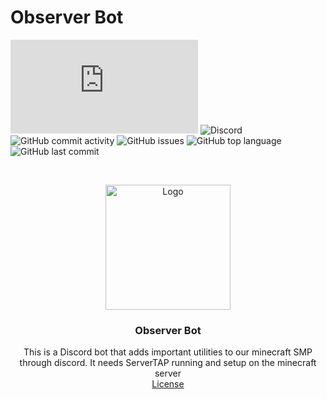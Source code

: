 # Observer Bot
![DiscordJS Version](https://img.shields.io/node/v/discord.js?style=flat-square)
![Discord](https://img.shields.io/discord/761670547196739635?style=flat-square)
![GitHub commit activity](https://img.shields.io/github/commit-activity/w/ComparatorCraftSMP/observer-bot?style=flat-square)
![GitHub issues](https://img.shields.io/github/issues/ComparatorCraftSMP/observer-bot?style=flat-square)
![GitHub top language](https://img.shields.io/github/languages/top/ComparatorCraftSMP/observer-bot?style=flat-square)
![GitHub last commit](https://img.shields.io/github/last-commit/ComparatorCraftSMP/observer-bot)

<br />
<p align="center">
  <a href="https://github.com/as-of-yet-unnamed/plugin">
    <img src="https://cdn.discordapp.com/avatars/805941240486428714/0a707de50318940dbe767db8c9178bb2.png?size=1024" alt="Logo" width="200" height="200">
  </a>

<h3 align="center">Observer Bot</h3>
  <p align="center">
    This is a Discord bot that adds important utilities to our minecraft SMP through discord. It needs ServerTAP running and setup on the minecraft server 
    <br />
    <a href="LICENSE">License</a>
  </p>
</p>
